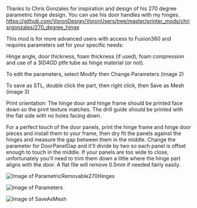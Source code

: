 Thanks to Chris Gonzales for inspiration and design of his 270 degree parametric hinge design. You can use his door handles with my hinges. https://github.com/VoronDesign/VoronUsers/tree/master/printer_mods/chrisrgonzales/270_degree_hinge

This mod is for more advanced users with access to Fusion360 and requires parameters set for your specific needs: 

Hinge angle, door thickness, foam thickness (if used), foam compression and use of a 3ID4OD ptfe tube as hinge material (or not). 

To edit the parameters, select Modify then Change Parameters (image 2)

To save as STL, double click the part, then right click, then Save as Mesh (image 3) 

Print orientation: The hinge door and hinge frame should be printed face down so the print texture matches. The drill guide should be printed with the flat side with no holes facing down.  

For a perfect touch of the door panels, print the hinge frame and hinge door pieces and install them to your frame, then dry fit the panels against the hinges and measure the gap between them in the middle.  Change the parameter for DoorPanelGap and it'll divide by two so each panel is offset enough to touch in the middle. If your panels are too wide to close, unfortunately you'll need to trim them down a little where the hinge part aligns with the door.  A flat file will remove 0.5mm if needed fairly easily.

![Image of ParametricRemovable270Hinges](https://github.com/LoganFraser/VoronMods/blob/main/ParametricRemovable270Hinges/ParametricRemovable270Hinges.png)

![Image of Parameters](https://github.com/LoganFraser/VoronMods/blob/main/ParametricRemovable270Hinges/F3DParameters.png)

![Image of SaveAsMesh](https://github.com/LoganFraser/VoronMods/blob/main/ParametricRemovable270Hinges/SaveAsMesh.png)
